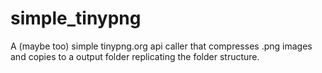 simple_tinypng
==============

A (maybe too) simple tinypng.org api caller that compresses .png images and copies to a output folder replicating the folder structure.
